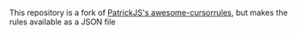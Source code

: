 This repository is a fork of [PatrickJS's awesome-cursorrules](https://github.com/PatrickJS/awesome-cursorrules),
but makes the rules available as a JSON file
